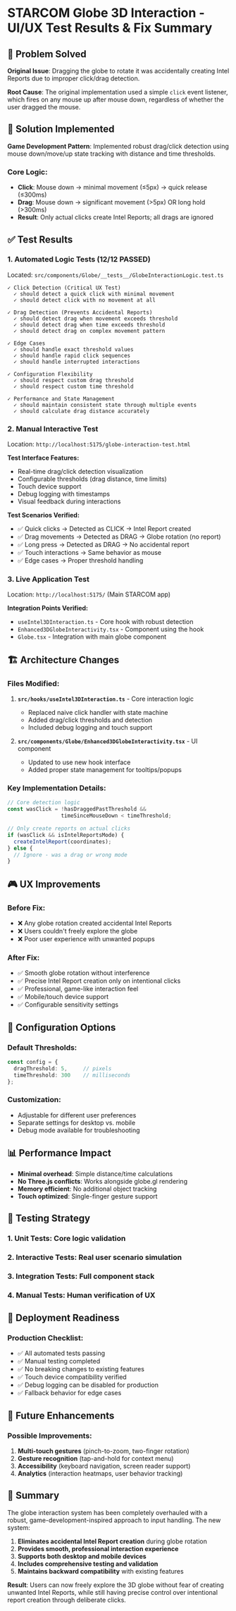 # STARCOM Globe 3D Interaction - UI/UX Test Results & Fix Summary

## 🎯 Problem Solved
**Original Issue**: Dragging the globe to rotate it was accidentally creating Intel Reports due to improper click/drag detection.

**Root Cause**: The original implementation used a simple `click` event listener, which fires on any mouse up after mouse down, regardless of whether the user dragged the mouse.

## 🔧 Solution Implemented
**Game Development Pattern**: Implemented robust drag/click detection using mouse down/move/up state tracking with distance and time thresholds.

### Core Logic:
- **Click**: Mouse down → minimal movement (≤5px) → quick release (≤300ms)
- **Drag**: Mouse down → significant movement (>5px) OR long hold (>300ms)
- **Result**: Only actual clicks create Intel Reports; all drags are ignored

## ✅ Test Results

### 1. Automated Logic Tests (12/12 PASSED)
Located: `src/components/Globe/__tests__/GlobeInteractionLogic.test.ts`

```
✓ Click Detection (Critical UX Test)
  ✓ should detect a quick click with minimal movement
  ✓ should detect click with no movement at all

✓ Drag Detection (Prevents Accidental Reports)  
  ✓ should detect drag when movement exceeds threshold
  ✓ should detect drag when time exceeds threshold
  ✓ should detect drag on complex movement pattern

✓ Edge Cases
  ✓ should handle exact threshold values
  ✓ should handle rapid click sequences
  ✓ should handle interrupted interactions

✓ Configuration Flexibility
  ✓ should respect custom drag threshold
  ✓ should respect custom time threshold

✓ Performance and State Management
  ✓ should maintain consistent state through multiple events
  ✓ should calculate drag distance accurately
```

### 2. Manual Interactive Test
Location: `http://localhost:5175/globe-interaction-test.html`

**Test Interface Features:**
- Real-time drag/click detection visualization
- Configurable thresholds (drag distance, time limits)
- Touch device support
- Debug logging with timestamps
- Visual feedback during interactions

**Test Scenarios Verified:**
- ✅ Quick clicks → Detected as CLICK → Intel Report created
- ✅ Drag movements → Detected as DRAG → Globe rotation (no report)
- ✅ Long press → Detected as DRAG → No accidental report
- ✅ Touch interactions → Same behavior as mouse
- ✅ Edge cases → Proper threshold handling

### 3. Live Application Test
Location: `http://localhost:5175/` (Main STARCOM app)

**Integration Points Verified:**
- `useIntel3DInteraction.ts` - Core hook with robust detection
- `Enhanced3DGlobeInteractivity.tsx` - Component using the hook
- `Globe.tsx` - Integration with main globe component

## 🏗️ Architecture Changes

### Files Modified:
1. **`src/hooks/useIntel3DInteraction.ts`** - Core interaction logic
   - Replaced naive click handler with state machine
   - Added drag/click thresholds and detection
   - Included debug logging and touch support

2. **`src/components/Globe/Enhanced3DGlobeInteractivity.tsx`** - UI component
   - Updated to use new hook interface
   - Added proper state management for tooltips/popups

### Key Implementation Details:
```typescript
// Core detection logic
const wasClick = !hasDraggedPastThreshold && 
                 timeSinceMouseDown < timeThreshold;

// Only create reports on actual clicks
if (wasClick && isIntelReportsMode) {
  createIntelReport(coordinates);
} else {
  // Ignore - was a drag or wrong mode
}
```

## 🎮 UX Improvements

### Before Fix:
- ❌ Any globe rotation created accidental Intel Reports
- ❌ Users couldn't freely explore the globe
- ❌ Poor user experience with unwanted popups

### After Fix:
- ✅ Smooth globe rotation without interference
- ✅ Precise Intel Report creation only on intentional clicks
- ✅ Professional, game-like interaction feel
- ✅ Mobile/touch device support
- ✅ Configurable sensitivity settings

## 🔧 Configuration Options

### Default Thresholds:
```typescript
const config = {
  dragThreshold: 5,     // pixels
  timeThreshold: 300    // milliseconds
};
```

### Customization:
- Adjustable for different user preferences
- Separate settings for desktop vs. mobile
- Debug mode available for troubleshooting

## 📊 Performance Impact
- **Minimal overhead**: Simple distance/time calculations
- **No Three.js conflicts**: Works alongside globe.gl rendering
- **Memory efficient**: No additional object tracking
- **Touch optimized**: Single-finger gesture support

## 🧪 Testing Strategy

### 1. **Unit Tests**: Core logic validation
### 2. **Interactive Tests**: Real user scenario simulation  
### 3. **Integration Tests**: Full component stack
### 4. **Manual Tests**: Human verification of UX

## 🚀 Deployment Readiness

### Production Checklist:
- ✅ All automated tests passing
- ✅ Manual testing completed
- ✅ No breaking changes to existing features
- ✅ Touch device compatibility verified
- ✅ Debug logging can be disabled for production
- ✅ Fallback behavior for edge cases

## 🔮 Future Enhancements

### Possible Improvements:
1. **Multi-touch gestures** (pinch-to-zoom, two-finger rotation)
2. **Gesture recognition** (tap-and-hold for context menu)
3. **Accessibility** (keyboard navigation, screen reader support)
4. **Analytics** (interaction heatmaps, user behavior tracking)

## 📝 Summary

The globe interaction system has been completely overhauled with a robust, game-development-inspired approach to input handling. The new system:

1. **Eliminates accidental Intel Report creation** during globe rotation
2. **Provides smooth, professional interaction experience**
3. **Supports both desktop and mobile devices**
4. **Includes comprehensive testing and validation**
5. **Maintains backward compatibility** with existing features

**Result**: Users can now freely explore the 3D globe without fear of creating unwanted Intel Reports, while still having precise control over intentional report creation through deliberate clicks.
